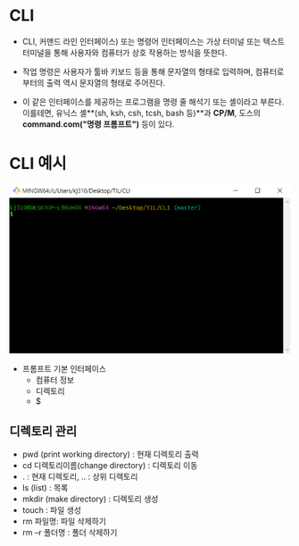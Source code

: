 # CLI

- CLI, 커맨드 라인 인터페이스) 또는 명령어 인터페이스는 가상 터미널 또는 텍스트
  터미널을 통해 사용자와 컴퓨터가 상호 작용하는 방식을 뜻한다. 
  
  
  
-  작업 명령은 사용자가 툴바 키보드 등을 통해 문자열의 형태로 입력하며, 컴퓨터로부터의
  출력 역시 문자열의 형태로 주어진다.
  
  
  
- 이 같은 인터페이스를 제공하는 프로그램을 명령 줄 해석기 또는 셸이라고 부른다. 
  이를테면, 유닉스 셸**(sh, ksh, csh, tcsh, bash 등)**과 **CP/M**, 도스의
  **command.com("명령 프롬프트")** 등이 있다.



# CLI 예시

![image-20220706171210329](README.assets/image-20220706171210329.png)

- 프롬프트 기본 인터페이스
  - 컴퓨터 정보
  - 디렉토리
  - $

## 디렉토리 관리

- pwd (print working directory) : 현재 디렉토리 출력
- cd 디렉토리이름(change directory) : 디렉토리 이동
- . : 현재 디렉토리, .. : 상위 디렉토리
- ls (list) : 목록
- mkdir (make directory) : 디렉토리 생성
- touch : 파일 생성
- rm 파일명: 파일 삭제하기
- rm –r 폴더명 : 폴더 삭제하기